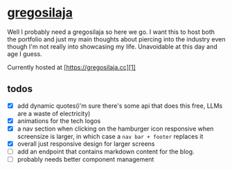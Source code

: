 # [gregosilaja][1]

Well I probably need a gregosilaja so here we go. I want this to host both
the portfolio and just my main thoughts about piercing into the industry
even though I'm not really into showcasing my life. Unavoidable at this
day and age I guess.

Currently hosted at [https://gregosilaja.cc][1]

## todos

- [x] add dynamic quotes(i'm sure there's some api that does this free, LLMs are a waste of electricity)
- [x] animations for the tech logos
- [x] a nav section when clicking on the hamburger icon responsive when screensize is larger, in which case a `nav bar + footer` replaces it
- [x] overall just responsive design for larger screens
- [ ] add an endpoint that contains markdown content for the blog.
- [ ] probably needs better component management

[1]: https://gregosilaja.cc
